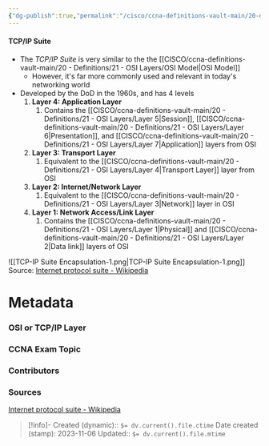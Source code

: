 ```yaml
---
{"dg-publish":true,"permalink":"/cisco/ccna-definitions-vault-main/20-definitions/21-osi-layers/tcp-ip-suite/"}
---
```


#### TCP/IP Suite
- The *TCP/IP Suite* is very similar to the the [[CISCO/ccna-definitions-vault-main/20 - Definitions/21 - OSI Layers/OSI Model\|OSI Model]]
	- However, it's far more commonly used and relevant in today's networking world
- Developed by the DoD in the 1960s, and has 4 levels
	1. **Layer 4: Application Layer**
		1. Contains the [[CISCO/ccna-definitions-vault-main/20 - Definitions/21 - OSI Layers/Layer 5\|Session]], [[CISCO/ccna-definitions-vault-main/20 - Definitions/21 - OSI Layers/Layer 6\|Presentation]], and [[CISCO/ccna-definitions-vault-main/20 - Definitions/21 - OSI Layers/Layer 7\|Application]] layers from OSI
	2. **Layer 3: Transport Layer**
		1. Equivalent to the [[CISCO/ccna-definitions-vault-main/20 - Definitions/21 - OSI Layers/Layer 4\|Transport Layer]] layer from OSI
	3. **Layer 2: Internet/Network Layer**
		1. Equivalent to the [[CISCO/ccna-definitions-vault-main/20 - Definitions/21 - OSI Layers/Layer 3\|Network]] layer in OSI
	4. **Layer 1: Network Access/Link Layer**
		1. Contains the [[CISCO/ccna-definitions-vault-main/20 - Definitions/21 - OSI Layers/Layer 1\|Physical]] and [[CISCO/ccna-definitions-vault-main/20 - Definitions/21 - OSI Layers/Layer 2\|Data link]] layers of OSI

![[TCP-IP Suite Encapsulation-1.png\|TCP-IP Suite Encapsulation-1.png]]
Source: [Internet protocol suite - Wikipedia](https://en.wikipedia.org/wiki/Internet_protocol_suite#/media/File:UDP_encapsulation.svg)
# Metadata
### OSI or TCP/IP Layer

### CCNA Exam Topic

### Contributors

### Sources
[Internet protocol suite - Wikipedia](https://en.wikipedia.org/wiki/Internet_protocol_suite)


> [!info]- Created (dynamic):: `$= dv.current().file.ctime`
> Date created (stamp): 2023-11-06
> Updated:: `$= dv.current().file.mtime`


